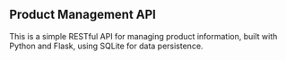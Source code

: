 ## Product Management API

This is a simple RESTful API for managing product information, built with Python and Flask, using SQLite for data persistence.